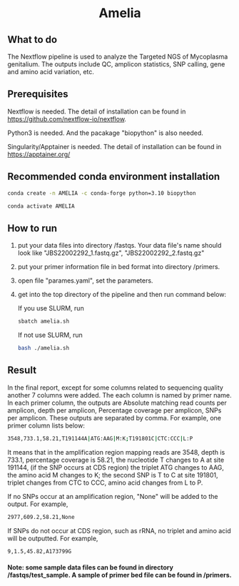 <h1 align="center">Amelia</h1>

## What to do
The Nextflow pipeline is used to analyze the Targeted NGS of Mycoplasma genitalium. The outputs include QC, amplicon statistics, SNP calling, gene and amino acid variation, etc. 

## Prerequisites
Nextflow is needed. The detail of installation can be found in https://github.com/nextflow-io/nextflow.

Python3 is needed. And the pacakage "biopython" is also needed. 

Singularity/Apptainer is needed. The detail of installation can be found in https://apptainer.org/

## Recommended conda environment installation
```bash
conda create -n AMELIA -c conda-forge python=3.10 biopython
```
```bash
conda activate AMELIA
```

## How to run
1. put your data files into directory /fastqs. Your data file's name should look like "JBS22002292_1.fastq.gz", "JBS22002292_2.fastq.gz"
2. put your primer information file in bed format into directory /primers.
3. open file "parames.yaml", set the parameters. 
4. get into the top directory of the pipeline and then run command below:

   If you use SLURM, run 
   ```bash
   sbatch amelia.sh
   ```
   If not use SLURM, run 
   ```bash
   bash ./amelia.sh
   ```

## Result

In the final report, except for some columns related to sequencing quality another 7 columns were added. The each column is named by primer name. In each primer column, the outputs are Absolute matching read counts per amplicon, depth per amplicon, Percentage coverage per amplicon, SNPs per amplicon. These outputs are separated by comma. For example, one primer column lists below:
 
```bash
3548,733.1,58.21,T191144A|ATG:AAG|M:K;T191801C|CTC:CCC|L:P
```
It means that in the amplification region mapping reads are 3548,  depth is 733.1, percentage coverage is 58.21, the nucleotide T changes to A at site 191144, (if the SNP occurs at CDS region) the triplet ATG changes to AAG, the amino acid M changes to K; the second SNP is T to C at site 191801, triplet changes from CTC to CCC, amino acid changes from L to P.

If no SNPs occur at an amplification region, "None" will be added to the output. For example,
```bash 
2977,609.2,58.21,None
```
If SNPs do not occur at CDS region, such as rRNA, no triplet and amino acid will be outputted. For example,
```bash
9,1.5,45.82,A173799G
```
#### Note: some sample data files can be found in directory /fastqs/test_sample. A sample of primer bed file can be found in /primers. 
